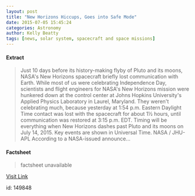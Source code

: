 ```yaml
---
layout: post
title: "New Horizons Hiccups, Goes into Safe Mode"
date: 2015-07-05 15:45:24
categories: Astronomy
author: Kelly Beatty
tags: [news, solar system, spacecraft and space missions]
---
```



#### Extract
>Just 10 days before its history-making flyby of Pluto and its moons, NASA's New Horizons spacecraft briefly lost communication with Earth. While most of us were celebrating Independence Day, scientists and flight engineers for NASA's New Horizons mission were hunkered down at the control center at Johns Hopkins University's Applied Physics Laboratory in Laurel, Maryland. They weren't celebrating much, because yesterday at 1:54 p.m. Eastern Daylight Time contact was lost with the spacecraft for about 1½ hours, until communication was restored at 3:15 p.m. EDT. Timing will be everything when New Horizons dashes past Pluto and its moons on July 14, 2015. Key events are shown in Universal Time. NASA / JHU-APL According to a NASA-issued announce...

#### Factsheet
>factsheet unavailable

[Visit Link](http://www.skyandtelescope.com/astronomy-news/new-horizons-safe-mode-07052015/)

id:  149848


